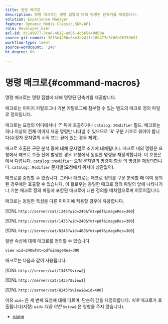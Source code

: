 ```yaml
---
title: 명령 매크로
description: 명령 매크로는 명령 집합에 대해 명명된 단축키를 제공합니다.
solution: Experience Manager
feature: Dynamic Media Classic,SDK/API
role: Developer,User
exl-id: dc149977-3ca8-4612-ad05-4d565440d00a
source-git-commit: 38f3e425be0ce3e241fc18b477e3f68b7b763b51
workflow-type: tm+mt
source-wordcount: '248'
ht-degree: 0%

---
```


# 명령 매크로{#command-macros}

명령 매크로는 명령 집합에 대해 명명된 단축키를 제공합니다.

매크로는 이미지 카탈로그나 기본 카탈로그에 첨부할 수 있는 별도의 매크로 정의 파일로 정의됩니다.

매크로는 요청의 어디에서나 &#39;?&#39; 뒤에 호출하거나 `catalog::Modifier` 필드. 매크로는 하나 이상의 전체 이미지 제공 명령만 나타낼 수 있으므로 &#39;&amp;&#39; 구분 기호로 묶어야 합니다(수정자 문자열의 시작 또는 끝에 있는 경우 제외).

매크로 호출은 구문 분석 중에 대체 문자열로 조기에 대체됩니다. 매크로 내의 명령은 요청에서 매크로 호출 전에 발생한 경우 요청에서 동일한 명령을 재정의합니다. 이 흐름은에서 다릅니다. `catalog::Modifier`: 요청 문자열의 명령이 항상 의 명령을 재정의합니다. `catalog::Modifier` 문자열(요청에서 위치에 상관없이).

매크로를 중첩할 수 있습니다. 그러나 매크로는 매크로 정의를 구문 분석할 때 이미 정의된 경우에만 호출할 수 있습니다. 이 플로우는 동일한 매크로 정의 파일의 앞에 나타나거나 기본 매크로 정의 파일에 포함된 매크로에 대한 정의를 배치함으로써 이루어집니다.

매크로는 동일한 특성을 다른 이미지에 적용할 경우에 유용합니다.

[!DNL `http://server/cat/1345?wid=240&fmt=pdf&imageRes=300`]

[!DNL `http://server/cat/1435?wid=240&fmt=pdf&imageRes=300`]

[!DNL `http://server/cat/8243?wid=480&fmt=pdf&imageRes=300`]

일반 속성에 대해 매크로를 정의할 수 있습니다.

`view wid=240&fmt=pdf&imageRes=300`

매크로는 다음과 같이 사용됩니다.

[!DNL `http://server/cat/1345?$view$`]

[!DNL `http://server/cat/1435?$view$`]

[!DNL `http://server/cat/8243?$view$&wid=480`]

이유 `wid=` 은 세 번째 요청에 대해 다르며, 단순히 값을 재정의합니다. *이후* 매크로가 호출됩니다(지정) `wid=` *다음 이전* `$view$` 은 영향을 주지 않습니다).

+ [name](r-name.md)
